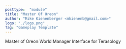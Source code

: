 ```yaml
---
posttype:  "module"  
title: "Master Of Oreon"
author: "Mike Kienenberger <mkienenb@gmail.com>"
logo: "./logo.png"
Tag: "Gameplay Template"
---
```

Master of Oreon World Manager Interface for Terasology
